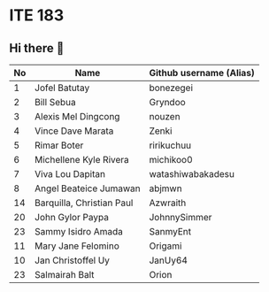 # ITE 183 
## Hi there 👋

| No      | Name                      | Github username (Alias)       |
|---------|---------------------------|-------------------------------|
| 1       |Jofel Batutay              | bonezegei                     | 
| 2       |Bill Sebua                 | Gryndoo                       |
| 3       |Alexis Mel Dingcong        | nouzen                        |
| 4       |Vince Dave Marata          | Zenki                         |
| 5       |Rimar Boter                | ririkuchuu                    |
| 6       |Michellene Kyle Rivera     | michikoo0                     |
| 7       |Viva Lou Dapitan           | watashiwabakadesu             |
| 8       |Angel Beateice Jumawan     | abjmwn                        |
| 14      | Barquilla, Christian Paul | Azwraith                      |
|20       |John Gylor Paypa           | JohnnySimmer                  |
|23       | Sammy Isidro Amada        | SanmyEnt                      |
|11       |Mary Jane Felomino         | Origami                       |
|10       | Jan Christoffel Uy        | JanUy64                       |
|23       |Salmairah Balt             | Orion                         |
